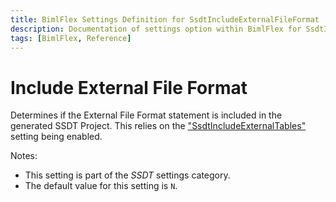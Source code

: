 ```yaml
---
title: BimlFlex Settings Definition for SsdtIncludeExternalFileFormat
description: Documentation of settings option within BimlFlex for SsdtIncludeExternalFileFormat
tags: [BimlFlex, Reference]
---
```


# Include External File Format

Determines if the External File Format statement is included in the generated SSDT Project. This relies on the ["SsdtIncludeExternalTables"](bimlflex-app-reference-documentation-setting-SsdtIncludeExternalTables) setting being enabled.

Notes:

* This setting is part of the *SSDT* settings category.
* The default value for this setting is `N`.
